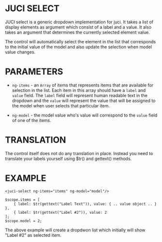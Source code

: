 JUCI SELECT
===========

JUCI select is a generic dropdown implementation for juci. It takes a list of
display elements as <ng-items> argument which consist of a label and a value.
It also takes an <ng-model> argument that determines the currently selected
element value. 

The control will automatically select the element in the list that corresponds
to the initial value of the model and also update the selection when model
value changes. 

PARAMETERS
==========

* `ng-items` - an `Array` of items that represents items that are available for 
selection in the list. Each item in this array should have a `label` and
`value` field. The `label` field will represent human readable text in the
dropdown and the `value` will represent the value that will be assigned to the
model when user selects that particular item.  

* `ng-model` - the model value who's value will correspond to the `value` field
of one of the items. 

TRANSLATION
===========

The control itself does not do any translation in place. Instead you need to translate your labels yourself using $tr() and gettext() methods. 

EXAMPLE
=======

	<juci-select ng-items="items" ng-model="model"/>

	$scope.items = [
		{ label: $tr(gettext("Label Text")), value: { .. value object .. } }, 
		{ label: $tr(gettext("Label #2")), value: 2
	]; 
	$scope.model = 2; 

The above example will create a dropdwon list which initially will show "Label #2" as selected item. 

